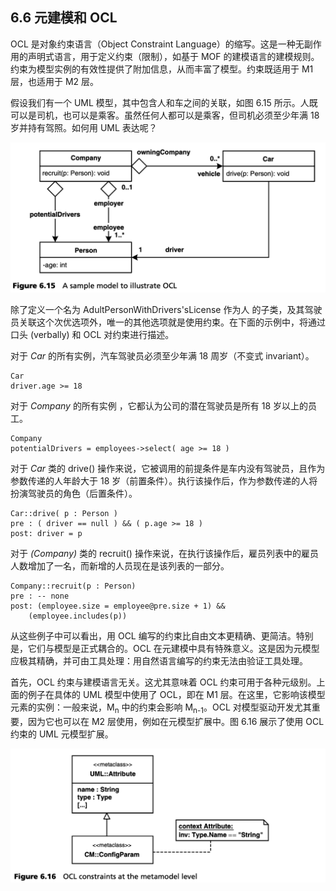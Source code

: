 ## 6.6 元建模和 OCL
OCL 是对象约束语言（Object Constraint Language）的缩写。这是一种无副作用的声明式语言，用于定义约束（限制），如基于 MOF 的建模语言的建模规则。约束为模型实例的有效性提供了附加信息，从而丰富了模型。约束既适用于 M1 层，也适用于 M2 层。

假设我们有一个 UML 模型，其中包含人和车之间的关联，如图 6.15 所示。人既可以是司机，也可以是乘客。虽然任何人都可以是乘客，但司机必须至少年满 18 岁并持有驾照。如何用 UML 表达呢？

![Figure 6.15](../img/f6.15.png)

除了定义一个名为 AdultPersonWithDrivers'sLicense 作为人 的子类，及其驾驶员关联这个次优选项外，唯一的其他选项就是使用约束。在下面的示例中，将通过口头 (verbally) 和 OCL 对约束进行描述。

对于 *Car* 的所有实例，汽车驾驶员必须至少年满 18 周岁（不变式 invariant）。

```
Car
driver.age >= 18
```

对于 *Company* 的所有实例 ，它都认为公司的潜在驾驶员是所有 18 岁以上的员工。

```
Company
potentialDrivers = employees->select( age >= 18 )
```

对于 *Car* 类的 drive() 操作来说，它被调用的前提条件是车内没有驾驶员，且作为参数传递的人年龄大于 18 岁（前置条件）。执行该操作后，作为参数传递的人将扮演驾驶员的角色（后置条件）。

```
Car::drive( p : Person )
pre : ( driver == null ) && ( p.age >= 18 )
post: driver = p
```

对于 *(Company)* 类的 recruit() 操作来说，在执行该操作后，雇员列表中的雇员人数增加了一名，而新增的人员现在是该列表的一部分。

```
Company::recruit(p : Person)
pre : -- none
post: (employee.size = employee@pre.size + 1) &&
    (employee.includes(p))
```

从这些例子中可以看出，用 OCL 编写的约束比自由文本更精确、更简洁。特别是，它们与模型是正式耦合的。OCL 在元建模中具有特殊意义。这是因为元模型应极其精确，并可由工具处理：用自然语言编写的约束无法由验证工具处理。

首先，OCL 约束与建模语言无关。这尤其意味着 OCL 约束可用于各种元级别。上面的例子在具体的 UML 模型中使用了 OCL，即在 M1 层。在这里，它影响该模型元素的实例：一般来说，M<sub>n</sub> 中的约束会影响 M<sub>n-1</sub>。OCL 对模型驱动开发尤其重要，因为它也可以在 M2 层使用，例如在元模型扩展中。图 6.16 展示了使用 OCL 约束的 UML 元模型扩展。

![Figure 6.16](../img/f6.16.png)
